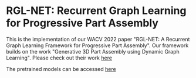 # RGL-NET: Recurrent Graph Learning for Progressive Part Assembly
This is the implementation of our WACV 2022 paper "RGL-NET: A Recurrent Graph Learning Framework for Progressive Part Assembly". Our framework builds on the work "Generative 3D Part Assembly using Dynamic Graph Learning". Please check out their work [here](https://hyperplane-lab.github.io/Generative-3D-Part-Assembly/) 

The pretrained models can be accessed [here](https://drive.google.com/drive/folders/1DyY3fFWDQzMhgL-eeCFHIwrVk7YV8n-2?usp=sharing) 
 <!-- a href="https://absdnd.github.io/" target="_blank">*</a>, <a href="https://championchess.github.io/" target="_blank">Guanqi Zhan*</a>, <a href="https://fqnchina.github.io/" target="_blank">Qingnan Fan</a>, <a href="https://cs.stanford.edu/~kaichun/" target="_blank">Kaichun Mo</a>, <a href="https://linsats.github.io/" target="_blank">Lin Shao</a>, <a href="https://cfcs.pku.edu.cn/baoquan/" target="_blank">Baoquan Chen</a>, <a href="https://geometry.stanford.edu/member/guibas/index.html" target="_blank">Leonidas Guibas</a> and <a href="https://zsdonghao.github.io/" target="_blank">Hao Dong</a>. --> 

<!-- ![image1](./images/fc_fc5.png)

The proposed dynamic graph learning framework. The iterative graph neural network backbone takes a set of part point clouds as inputs and conducts 5 iterations of graph message-passing for coarse-to-fine part assembly refinements. The graph dynamics is encoded into two folds, (a) reasoning the part relation (graph structure) from the part pose estimation, which in turn also evolves from the updated part relations, and (b) alternatively updating the node set by aggregating all the geometrically-equivalent parts (the red and purple nodes), e.g. two chair arms, into a single node (the yellow node) to perform graph learning on a sparse node set for even time steps, and unpooling these nodes to the dense node set for odd time steps. Note the semi-transparent nodes and edges are not included in graph learning of certain time steps.

- [paper link](https://arxiv.org/pdf/2006.07793.pdf)
- [project page](https://hyperplane-lab.github.io/Generative-3D-Part-Assembly/)


## File Structure

This repository provides data and code as follows.


```
    data/                       # contains PartNet data
        partnet_dataset/		# you need this dataset only if you  want to remake the prepared data
    prepare_data/				# contains prepared data you need in our exps 
    							# and codes to generate data
    	Chair.test.npy			# test data list for Chair (please download the .npy files using the link below)
    	Chair.val.npy			# val data list for Chair
    	Chair.train.npy 		# train data list for Chair
    	...
        prepare_shape.py				    # prepared data
    	prepare_contact_points.py			# prepared data for contact points
    	
    exps/
    	utils/					# something useful
    	dynamic_graph_learning/	# our experiments code
    		logs/				# contains checkpoints and tensorboard file
    		models/				# contains model file in our experiments
    		scripts/			# scrpits to train or test
    		data_dynamic.py		# code to load data
    		test_dynamic.py  	# code to test
    		train_dynamic.py  	# code to train
    		utils.py
    environment.yaml			# environments file for conda
    		

```

Please download the [pre-processed data] here(http://download.cs.stanford.edu/orion/genpartass/prepare_data.zip). 


## Dependencies

To create a conda environment

        conda env create -f environment.yaml
        . activate PartAssembly
        cd exps/utils/cd
        python setup.py build

to install the dependencies.

## Quick Start

Download [pretrained models](http://download.cs.stanford.edu/orion/genpartass/checkpoints.zip) and unzip under the root directory.

### Train the model

Simply run

        cd exps/dynamic_graph_learning/scripts/
        ./train_dynamic.sh
        
### Test the model

modify the path of the model in the test_dynamic.sh file

run

        cd exps/dynamic_graph_learning/scripts/
        ./test_dynamic.sh

## Questions

Please post issues for questions and more helps on this Github repo page. We encourage using Github issues instead of sending us emails since your questions may benefit others.

## Maintainers
@Championchess 
@JialeiHuang


## Citation

If you utilize the model in this paper, please cite - 
    
    @InProceedings{narayan2022rgl,
    title={RGL-NET: A Recurrent Graph Learning Framework for Progressive Part Assembly},
    author={Narayan, Abhinav and Nagar, Rajendra and Raman, Shanmuganathan},
    booktitle={Proceedings of the IEEE/CVF Winter Conference on Applications of Computer Vision},
    year={2022}
    }

    @InProceedings{HuangZhan2020PartAssembly,
        author = {Huang, Jialei and Zhan, Guanqi and Fan, Qingnan and Mo, Kaichun and Shao, Lin and Chen, Baoquan and Guibas, Leonidas and Dong, Hao},
        title = {Generative 3D Part Assembly via Dynamic Graph Learning},
        booktitle = {The IEEE Conference on Neural Information Processing Systems (NeurIPS)},
        year = {2020}
    }

## License

MIT License

## Todos

Please request in Github Issue for more code to release.
 -->
